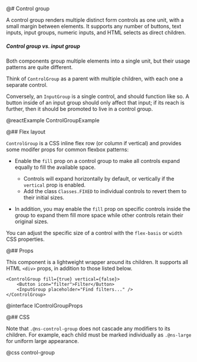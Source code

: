 @# Control group

A control group renders multiple distinct form controls as one unit, with a small margin
between elements. It supports any number of buttons, text inputs, input groups, numeric
inputs, and HTML selects as direct children.

<div class="@ns-callout @ns-intent-success @ns-icon-comparison">
    <h5 class="@ns-heading">Control group vs. input group</h5>

Both components group multiple elements into a single unit, but their usage patterns are
quite different.

Think of `ControlGroup` as a parent with multiple children, with each one a separate
control.

Conversely, an `InputGroup` is a single control, and should function like so. A
button inside of an input group should only affect that input; if its reach is further, then it
should be promoted to live in a control group.

</div>

@reactExample ControlGroupExample

@## Flex layout

`ControlGroup` is a CSS inline flex row (or column if vertical) and provides
some modifer props for common flexbox patterns:

- Enable the `fill` prop on a control group to make all controls expand equally to
  fill the available space.
    - Controls will expand horizontally by default, or vertically if the `vertical` prop is enabled.
    - Add the class `Classes.FIXED` to individual controls to revert them to their initial sizes.

- In addition, you may enable the `fill` prop on specific controls inside the group to expand them
  fill more space while other controls retain their original sizes.

You can adjust the specific size of a control with the `flex-basis` or `width`
CSS properties.

@## Props

This component is a lightweight wrapper around its children. It supports all
HTML `<div>` props, in addition to those listed below.

```tsx
<ControlGroup fill={true} vertical={false}>
    <Button icon="filter">Filter</Button>
    <InputGroup placeholder="Find filters..." />
</ControlGroup>
```

@interface IControlGroupProps

@## CSS

Note that `.@ns-control-group` does not cascade any modifiers to its children. For example, each
child must be marked individually as `.@ns-large` for uniform large appearance.

@css control-group

